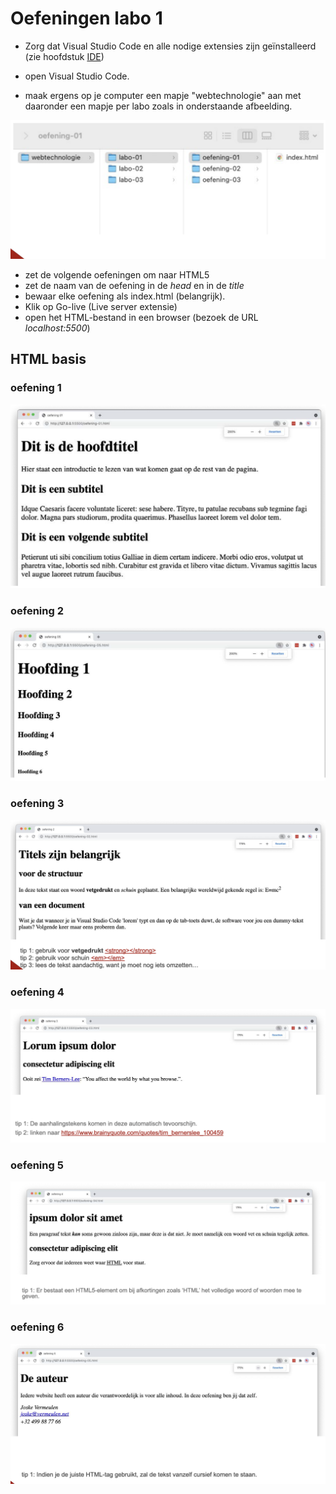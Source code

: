 # Oefeningen labo 1

* Zorg dat Visual Studio Code en alle nodige extensies zijn geïnstalleerd (zie hoofdstuk [IDE](/ide.md))
* open Visual Studio Code.

* maak ergens op je computer een mapje "webtechnologie" aan met daaronder een mapje per labo zoals in onderstaande afbeelding.

![bestandstuctuur.png](bestandstuctuur.png)

* zet de volgende oefeningen om naar HTML5
* zet de naam van de oefening in de _head_ en in de _title_
* bewaar elke oefening als index.html (belangrijk).
* Klik op Go-live (Live server extensie)
* open het HTML-bestand in een browser (bezoek de URL _localhost:5500_)

## HTML basis

### oefening 1
![oef-1.png](oef-1.png)

### oefening 2
![oef-2.png](oef-2.png)

### oefening 3
![oef-3.png](oef-3.png)

### oefening 4
![oef-4.png](oef-4.png)

### oefening 5
![oef-5.png](oef-5.png)

### oefening 6
![oef-6.png](oef-6.png)